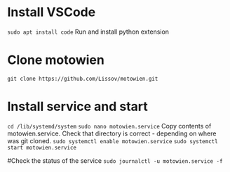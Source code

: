 # Install VSCode
`sudo apt install code`
Run and install python extension

# Clone motowien
`git clone https://github.com/Lissov/motowien.git`

# Install service and start
`cd /lib/systemd/system`
`sudo nano motowien.service`
Copy contents of motowien.service. Check that directory is correct - depending on where was git cloned.
`sudo systemctl enable motowien.service`
`sudo systemctl start motowien.service`

#Check the status of the service
`sudo journalctl -u motowien.service -f`
